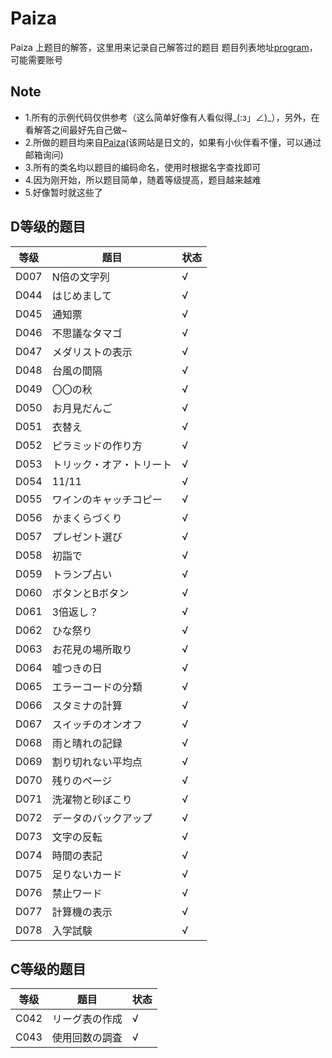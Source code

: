# Paiza
Paiza 上题目的解答，这里用来记录自己解答过的题目
题目列表地址[program](https://paiza.jp/en_try/mypage/results)，可能需要账号

## Note
+ 1.所有的示例代码仅供参考（这么简单好像有人看似得_(:з」∠)_），另外，在看解答之间最好先自己做~
+ 2.所做的题目均来自[Paiza](https://paiza.jp)(该网站是日文的，如果有小伙伴看不懂，可以通过邮箱询问)
+ 3.所有的类名均以题目的编码命名，使用时根据名字查找即可
+ 4.因为刚开始，所以题目简单，随着等级提高，题目越来越难
+ 5.好像暂时就这些了

## D等级的题目

等级|题目|状态
------|------|------
D007|N倍の文字列|√
D044|はじめまして|√
D045|通知票|√
D046|不思議なタマゴ|√
D047|メダリストの表示|√
D048|台風の間隔|√
D049|〇〇の秋|√
D050|お月見だんご|√
D051|衣替え|√
D052|ピラミッドの作り方|√
D053|トリック・オア・トリート|√
D054|11/11|√
D055|ワインのキャッチコピー|√
D056|かまくらづくり|√
D057|プレゼント選び|√
D058|初詣で|√
D059|トランプ占い|√
D060|ボタンとBボタン|√
D061|3倍返し？|√
D062|ひな祭り|√
D063|お花見の場所取り|√
D064|嘘つきの日|√
D065|エラーコードの分類|√
D066|スタミナの計算|√
D067|スイッチのオンオフ|√
D068|雨と晴れの記録|√
D069|割り切れない平均点|√
D070|残りのページ|√
D071|洗濯物と砂ぼこり|√
D072|データのバックアップ|√
D073|文字の反転|√
D074|時間の表記|√
D075|足りないカード|√
D076|禁止ワード|√
D077|計算機の表示|√
D078|入学試験|√

## C等级的题目
等级|题目|状态
------|------|------
C042|リーグ表の作成|√
C043|使用回数の調査|√

